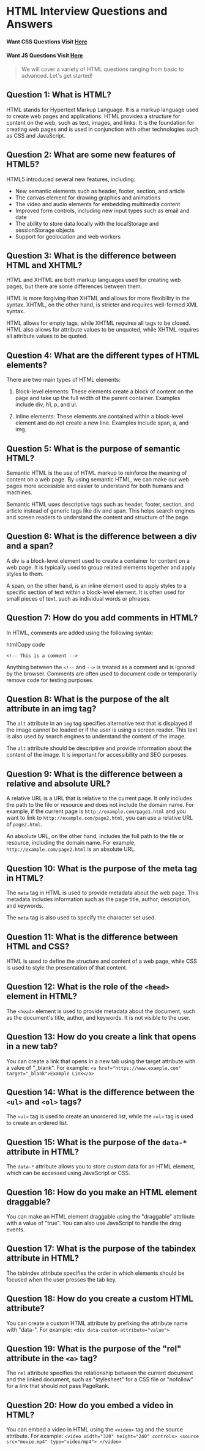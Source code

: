 # HTML Interview Questions and Answers

#### Want CSS Questions Visit [Here](https://github.com/PrgVaibhav/CSS_Interview_Questions)
#### Want JS Questions Visit [Here](https://github.com/PrgVaibhav/JS_Interview_Questions)

> We will cover a variety of HTML questions ranging from basic to advanced. Let's get started!

## Question 1: What is HTML?

HTML stands for Hypertext Markup Language. It is a markup language used to create web pages and applications. HTML provides a structure for content on the web, such as text, images, and links. It is the foundation for creating web pages and is used in conjunction with other technologies such as CSS and JavaScript.

## Question 2: What are some new features of HTML5?

HTML5 introduced several new features, including:

-   New semantic elements such as header, footer, section, and article
-   The canvas element for drawing graphics and animations
-   The video and audio elements for embedding multimedia content
-   Improved form controls, including new input types such as email and date
-   The ability to store data locally with the localStorage and sessionStorage objects
-   Support for geolocation and web workers

## Question 3: What is the difference between HTML and XHTML?

HTML and XHTML are both markup languages used for creating web pages, but there are some differences between them.

HTML is more forgiving than XHTML and allows for more flexibility in the syntax. XHTML, on the other hand, is stricter and requires well-formed XML syntax.

HTML allows for empty tags, while XHTML requires all tags to be closed. HTML also allows for attribute values to be unquoted, while XHTML requires all attribute values to be quoted.

## Question 4: What are the different types of HTML elements?

There are two main types of HTML elements:

1.  Block-level elements: These elements create a block of content on the page and take up the full width of the parent container. Examples include div, h1, p, and ul.
    
2.  Inline elements: These elements are contained within a block-level element and do not create a new line. Examples include span, a, and img.
    

## Question 5: What is the purpose of semantic HTML?

Semantic HTML is the use of HTML markup to reinforce the meaning of content on a web page. By using semantic HTML, we can make our web pages more accessible and easier to understand for both humans and machines.

Semantic HTML uses descriptive tags such as header, footer, section, and article instead of generic tags like div and span. This helps search engines and screen readers to understand the content and structure of the page.

## Question 6: What is the difference between a div and a span?

A div is a block-level element used to create a container for content on a web page. It is typically used to group related elements together and apply styles to them.

A span, on the other hand, is an inline element used to apply styles to a specific section of text within a block-level element. It is often used for small pieces of text, such as individual words or phrases.

## Question 7: How do you add comments in HTML?

In HTML, comments are added using the following syntax:

htmlCopy code

`<!-- This is a comment -->` 

Anything between the `<!--` and `-->` is treated as a comment and is ignored by the browser. Comments are often used to document code or temporarily remove code for testing purposes.

## Question 8: What is the purpose of the alt attribute in an img tag?

The `alt` attribute in an `img` tag specifies alternative text that is displayed if the image cannot be loaded or if the user is using a screen reader. This text is also used by search engines to understand the content of the image.

The `alt` attribute should be descriptive and provide information about the content of the image. It is important for accessibility and SEO purposes.

## Question 9: What is the difference between a relative and absolute URL?

A relative URL is a URL that is relative to the current page. It only includes the path to the file or resource and does not include the domain name. For example, if the current page is `http://example.com/page1.html` and you want to link to `http://example.com/page2.html`, you can use a relative URL of `page2.html`.

An absolute URL, on the other hand, includes the full path to the file or resource, including the domain name. For example, `http://example.com/page2.html` is an absolute URL.

## Question 10: What is the purpose of the meta tag in HTML?

The `meta` tag in HTML is used to provide metadata about the web page. This metadata includes information such as the page title, author, description, and keywords.

The `meta` tag is also used to specify the character set used.

## Question 11: What is the difference between HTML and CSS?
HTML is used to define the structure and content of a web page, while CSS is used to style the presentation of that content.

## Question 12: What is the role of the `<head>` element in HTML?
The `<head>` element is used to provide metadata about the document, such as the document's title, author, and keywords. It is not visible to the user.

## Question 13: How do you create a link that opens in a new tab?
You can create a link that opens in a new tab using the target attribute with a value of "_blank". For example: `<a href="https://www.example.com" target="_blank">Example Link</a>`

## Question 14: What is the difference between the `<ul>` and `<ol>` tags?
The `<ul>` tag is used to create an unordered list, while the `<ol>` tag is used to create an ordered list.

## Question 15: What is the purpose of the `data-*` attribute in HTML?

The `data-*` attribute allows you to store custom data for an HTML element, which can be accessed using JavaScript or CSS.

## Question 16: How do you make an HTML element draggable?

You can make an HTML element draggable using the "draggable" attribute with a value of "true". You can also use JavaScript to handle the drag events.

## Question 17: What is the purpose of the tabindex attribute in HTML?

The tabindex attribute specifies the order in which elements should be focused when the user presses the tab key.

## Question 18: How do you create a custom HTML attribute?

You can create a custom HTML attribute by prefixing the attribute name with "data-". For example:
`<div data-custom-attribute="value">`

## Question 19: What is the purpose of the "rel" attribute in the `<a>` tag?

The `rel` attribute specifies the relationship between the current document and the linked document, such as "stylesheet" for a CSS file or "nofollow" for a link that should not pass PageRank.

## Question 20: How do you embed a video in HTML?

You can embed a video in HTML using the `<video>` tag and the source attribute. For example: `<video width="320" height="240" controls> <source src="movie.mp4" type="video/mp4"> </video>`
